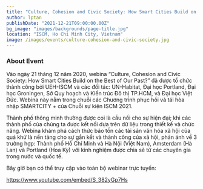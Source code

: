 ```yaml
---
title: "Culture, Cohesion and Civic Society: How Smart Cities Build on the Best of Our Past?"
author: lptan
publishDate: "2021-12-21T09:00:00.00Z"
bg_image: "images/backgrounds/page-title.jpg"
location: "ISCM, Ho Chi Minh City, Vietnam"
image: /images/events/culture-cohesion-and-civic-society.jpg
---
```

### About Event

Vào ngày 21 tháng 12 năm 2020, webina “Culture, Cohesion and Civic Society: How Smart Cities Build on the Best of Our Past?” đã được tổ chức thành công bởi UEH-ISCM và các đối tác: UN-Habitat, Đại học Portland, Đại học Groningen, Sở Quy hoạch và Kiến trúc Đô thị TP.HCM, và Đại học Việt Đức. Webina này nằm trong chuỗi các Chương trình phục hồi và tái hòa nhập SMARTCITY + của Chuỗi sự kiện ISCM 2021.

Thành phố thông minh thường được coi là cầu nối cho sự hiện đại; khi các thành phố của chúng ta được kết nối dựa trên dữ liệu trong thiết kế và chức năng. Webina khám phá cách thức bảo tồn các tài sản văn hóa xã hội của quá khứ là nền tảng cho sự gắn kết và thành công của xã hội, phản ánh về 3 trường hợp: Thành phố Hồ Chí Minh và Hà Nội (Việt Nam), Amsterdam (Hà Lan) và Portland (Hoa Kỳ) với kinh nghiệm được chia sẻ từ các chuyên gia trong nước và quốc tế.


Bây giờ bạn có thể truy cập vào toàn bộ webinar trực tuyến:

https://www.youtube.com/embed/S_382yGp7Hs